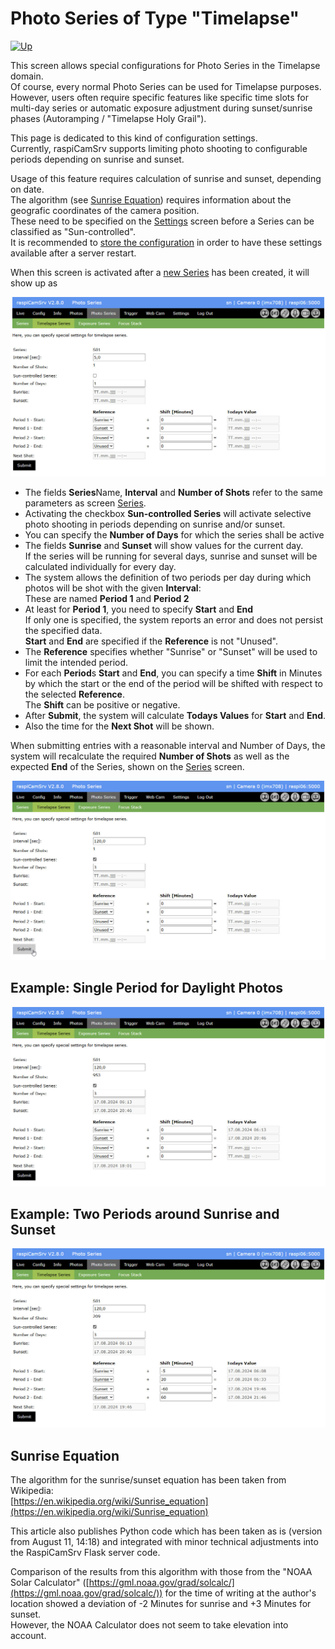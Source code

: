 # Photo Series of Type "Timelapse"

[![Up](img/goup.gif)](./PhotoSeries.md)

This screen allows special configurations for Photo Series in the Timelapse domain.    
Of course, every normal Photo Series can be used for Timelapse purposes. However, users often require specific features like specific time slots for multi-day series or automatic exposure adjustment during sunset/sunrise phases (Autoramping / "Timelapse Holy Grail").

This page is dedicated to this kind of configuration settings.   
Currently, raspiCamSrv supports limiting photo shooting to configurable periods depending on sunrise and sunset.

Usage of this feature requires calculation of sunrise and sunset, depending on date.    
The algorithm (see [Sunrise Equation](#sunrise-equation)) requires information about the geografic coordinates of the camera position.   
These need to be specified on the [Settings](./Settings.md) screen before a Series can be classified as "Sun-controlled".   
It is recommended to [store the configuration](./Settings.md#server-configuration-storage) in order to have these settings available after a server restart.

When this screen is activated after a [new Series](./PhotoSeries.md#creation-of-a-new-series) has been created, it will show up as

![Timelapse1](./img/PhotoSeriesTL1.jpg)

- The fields **Series**Name, **Interval** and **Number of Shots** refer to the same parameters as screen [Series](./PhotoSeries.md).
- Activating the checkbox **Sun-controlled Series** will activate selective photo shooting in periods depending on sunrise and/or sunset.
- You can specify the **Number of Days** for which the series shall be active
- The fields **Sunrise** and **Sunset** will show values for the current day.<br>If the series will be running for several days, sunrise and sunset will be calculated individually for every day.
- The system allows the definition of two periods per day during which photos will be shot with the given **Interval**:<br>These are named **Period 1** and **Period 2**
- At least for **Period 1**, you need to specify **Start** and **End**<br>If only one is specified, the system reports an error and does not persist the specified data.<br>**Start** and **End** are specified if the **Reference** is not "Unused".
- The **Reference** specifies whether "Sunrise" or "Sunset" will be used to limit the intended period.
- For each **Period**s **Start** and **End**, you can specify a time **Shift** in Minutes by which the start or the end of the period will be shifted with respect to the selected **Reference**.<br>The **Shift** can be positive or negative.
- After **Submit**, the system will calculate **Todays Values** for **Start** and **End**.
- Also the time for the **Next Shot** will be shown.

When submitting entries with a reasonable interval and Number of Days, the system will recalculate the required **Number of Shots** as well as the expected **End** of the Series, shown on the [Series](./PhotoSeries.md) screen.

![Timelapse2](./img/PhotoSeriesTL2.jpg)

## Example: Single Period for Daylight Photos

![Timelapse3](./img/PhotoSeriesTL3.jpg)

## Example: Two Periods around Sunrise and Sunset

![Timelapse4](./img/PhotoSeriesTL4.jpg)

## Sunrise Equation

The algorithm for the sunrise/sunset equation has been taken from Wikipedia:   
[https://en.wikipedia.org/wiki/Sunrise_equation](https://en.wikipedia.org/wiki/Sunrise_equation)

This article also publishes Python code which has been taken as is (version from August 11, 14:18) and integrated with minor technical adjustments into the RaspiCamSrv Flask server code.

Comparison of the results from this algorithm with those from the "NOAA Solar Calculator" ([https://gml.noaa.gov/grad/solcalc/](https://gml.noaa.gov/grad/solcalc/)) for the time of writing at the author's location showed a deviation of -2 Minutes for sunrise and +3 Minutes for sunset.   
However, the NOAA Calculator does not seem to take elevation into account.